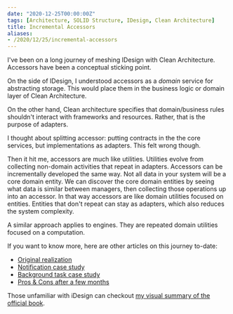 ```yaml
---
date: "2020-12-25T00:00:00Z"
tags: [Architecture, SOLID Structure, IDesign, Clean Architecture]
title: Incremental Accessors
aliases:
- /2020/12/25/incremental-accessors
---
```


I've been on a long journey of meshing IDesign with Clean Architecture. Accessors have been a conceptual sticking point. 
<!--more-->

On the side of IDesign, I understood accessors as a *domain* service for abstracting storage. This would place them in the business logic or domain layer of Clean Architecture.

On the other hand, Clean architecture specifies that domain/business rules shouldn't interact with frameworks and resources. Rather, that is the purpose of adapters.

I thought about splitting accessor: putting contracts in the the core services, but implementations as adapters. This felt wrong though.

Then it hit me, accessors are much like utilities. Utilities evolve from collecting non-domain activities that repeat in adapters. Accessors can be incrementally developed the same way. Not all data in your system will be a core domain entity. We can discover the core domain entities by seeing what data is similar between managers, then collecting those operations up into an accessor. In that way accessors are like domain utilities focused on entities. Entities that don't repeat can stay as adapters, which also reduces the system complexity.

A similar approach applies to engines. They are repeated domain utilities focused on a computation.

If you want to know more, here are other articles on this journey to-date:
- [Original realization](../../posts/2020/2020-07-10-Synthesizing-Structure.md)
- [Notification case study](../../posts/2020/2020-08-14-Notification-Design.md)
- [Background task case study](../../posts/2020/2020-09-11-Background-Task-Refactor.md)
- [Pros & Cons after a few months](../../posts/2020/2020-09-17-Solid-Structure-Checkin.md)

Those unfamiliar with iDesign can checkout [my visual summary of the official book](../../posts/2020/2020-07-03-iDesign-Visual-Summary.md).